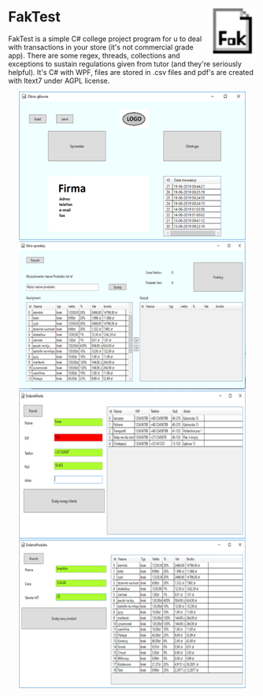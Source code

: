 # FakTest <img align="right" width="100" height="100" src="https://github.com/matik251/FakTest/blob/master/screenshots/fak.ico">
FakTest is a simple C# college project program for u to deal with transactions in your store (it's not commercial grade app).
There are some regex, threads, collections and exceptions to sustain regulations given from tutor (and they're seriously helpful). It's C# with WPF, files are stored in .csv files and pdf's are created with Itext7 under AGPL license.
<p align="center">
  <img width="460" height="300" src="https://github.com/matik251/FakTest/blob/master/screenshots/main.png">
  <img width="460" height="300" src="https://github.com/matik251/FakTest/blob/master/screenshots/sprzedaz.png">
  <img width="460" height="300" src="https://github.com/matik251/FakTest/blob/master/screenshots/dodKli.png">
  <img width="460" height="300" src="https://github.com/matik251/FakTest/blob/master/screenshots/dodProd.png">
</p>
